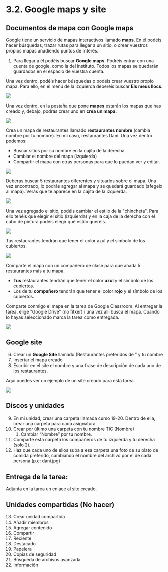 
# 3.2. Google maps y site

## Documentos de mapa con Google maps

Google tiene un servicio de mapas interactivos llamado **maps**. En él podéis hacer búsquedas, trazar rutas para llegar a un sitio, o crear vuestros propios mapas añadiendo puntos de interés.

1. Para llegar a él podéis buscar **Google maps**. Podréis entrar con una cuenta de google, como la del instituto. Todos los mapas se quedarán guardados en el espacio de vuestra cuenta.

Una vez dentro, podéis hacer búsquedas o podéis crear vuestro propio mapa. Para ello, en el menú de la izquierda deberéis buscar **Els meus llocs**.

![](img/2020-04-22-09-54-32.png)

Una vez dentro, en la pestaña que pone **mapes** estarán los mapas que has creado y, debajo, podrás crear uno en **crea un mapa.**

![](img/2020-04-22-09-55-46.png)

Crea un mapa de restaurantes llamado **restaurantes nombre** (cambia nombre por tu nombre). En mi caso, restaurantes Dani. Una vez dentro podemos:

- Buscar sitios por su nombre en la cajita de la derecha
- Cambiar el nombre del mapa (izquierda)
- Compartir el mapa con otras personas para que lo puedan ver y editar.

![](img/2020-04-22-09-58-17.png)

Deberás buscar 5 restaurantes diferentes y situarlos sobre el mapa. Una vez encontrado, lo podrás agregar al mapa y se quedará guardado (afegeix al mapa). Verás que te aparece en la cajita de la izquierda.

![](img/2020-04-22-10-00-47.png)

Una vez agregado el sitio, podéis cambiar el estilo de la "chincheta". Para ello tenéis que elegir el sitio (izquierda) y en la caja de la derecha con el cubo de pintura podéis elegir qué estilo queréis.

![](img/2020-04-22-10-03-45.png)

Tus restaurantes tendrán que tener el color azul y el símbolo de los cubiertos.

![](img/2020-04-22-10-05-52.png)

Comparte el mapa con un compañero de clase para que añada 5 restaurantes más a tu mapa.

- **Tus** restaurantes tendrán que tener el color **azul** y el símbolo de los cubiertos.
- Los de tu **compañero** tendrán que tener el color **rojo** y el símbolo de los cubiertos.

Comparte conmigo el mapa en la tarea de Google Classroom. Al entregar la tarea, elige "Google Drive" (no fitxer) i una vez allí busca el mapa. Cuando lo hayas seleccionado marca la tarea como entregada.

![](img/2020-04-22-10-09-24.png)


## Google site

6. Crear un **Google Site** llamado (Restaurantes preferidos de ” y tu nombre
7. Insertar el mapa creado
8. Escribir en el site el nombre y una frase de descripción de cada uno de los restaurantes.

Aquí puedes ver un ejemplo de un site creado para esta tarea.

![](img/2020-04-21-09-30-54.png)

## Discos y unidades

9. En mi unidad, crear una carpeta llamada curso 19-20. Dentro de ella, crear una carpeta para cada asignatura.
10. Crear por último una carpeta con tu nombre TIC (Nombre)
    1. Cambiar “Nombre” por tu nombre.
11. Comparte esta carpeta los compañeros de tu izquierda y tu derecha (solo 2).
12. Haz que cada uno de ellos suba a esa carpeta una foto de su plato de comida preferido, cambiando el nombre del archivo por el de cada persona (p.e: dani.jpg)

## Entrega de la tarea:

Adjunta en la tarea un enlace al site creado.

## Unidades compartidas (No hacer)

13. Crear unidad compartida
14. Añadir miembros
15. Agregar contenido
16. Compartir
17. Reciente 
18. Destacado
19. Papelera
20. Copias de seguridad
21. Búsqueda de archivos avanzada
22. Información

<!-- Docs to Markdown version 1.0β21 -->
